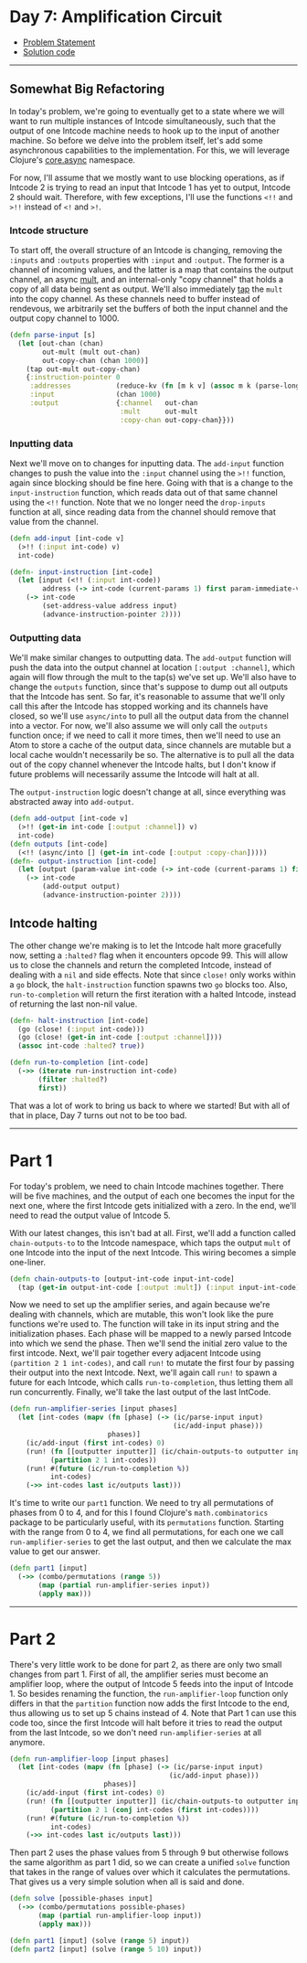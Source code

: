 # Day 7: Amplification Circuit

* [Problem Statement](https://adventofcode.com/2019/day/7)
* [Solution code](https://github.com/abyala/advent-2019-clojure/blob/main/src/advent_2019_clojure/day07.clj)

---

## Somewhat Big Refactoring

In today's problem, we're going to eventually get to a state where we will want to run multiple instances of Intcode
simultaneously, such that the output of one Intcode machine needs to hook up to the input of another machine. So before
we delve into the problem itself, let's add some asynchronous capabilities to the implementation. For this, we will
leverage Clojure's [core.async](https://clojure.github.io/core.async/) namespace.

For now, I'll assume that we mostly want to use blocking operations, as if Intcode 2 is trying to read an input that
Intcode 1 has yet to output, Intcode 2 should wait. Therefore, with few exceptions, I'll use the functions `<!!` and
`>!!` instead of `<!` and `>!`.

### Intcode structure

To start off, the overall structure of an Intcode is changing, removing the `:inputs` and `:outputs` properties with
`:input` and `:output`. The former is a channel of incoming values, and the latter is a map that contains the output
channel, an async [mult](https://clojure.github.io/core.async/#clojure.core.async/mult), and an internal-only 
"copy channel" that holds a copy of all data being sent as output. We'll also immediately
[tap](https://clojure.github.io/core.async/#clojure.core.async/tap) the `mult` into the copy channel. As these channels
need to buffer instead of rendevous, we arbitrarily set the buffers of both the input channel and the output copy
channel to 1000.

```clojure
(defn parse-input [s]
  (let [out-chan (chan)
        out-mult (mult out-chan)
        out-copy-chan (chan 1000)]
    (tap out-mult out-copy-chan)
    {:instruction-pointer 0
     :addresses           (reduce-kv (fn [m k v] (assoc m k (parse-long v))) {} (str/split s #","))
     :input               (chan 1000)
     :output              {:channel   out-chan
                           :mult      out-mult
                           :copy-chan out-copy-chan}}))
```

### Inputting data

Next we'll move on to changes for inputting data. The `add-input` function changes to push the value into the `:input`
channel using the `>!!` function, again since blocking should be fine here. Going with that is a change to the
`input-instruction` function, which reads data out of that same channel using the `<!!` function. Note that we no
longer need the `drop-inputs` function at all, since reading data from the channel should remove that value from the
channel.

```clojure
(defn add-input [int-code v]
  (>!! (:input int-code) v)
  int-code)

(defn- input-instruction [int-code]
  (let [input (<!! (:input int-code))
        address (-> int-code (current-params 1) first param-immediate-value)]
    (-> int-code
        (set-address-value address input)
        (advance-instruction-pointer 2))))
```

### Outputting data

We'll make similar changes to outputting data. The `add-output` function will push the data into the output channel
at location `[:output :channel]`, which again will flow through the mult to the tap(s) we've set up. We'll also have
to change the `outputs` function, since that's suppose to dump out all outputs that the Intcode has sent. So far, it's
reasonable to assume that we'll only call this after the Intcode has stopped working and its channels have closed,
so we'll use `async/into` to pull all the output data from the channel into a vector. For now, we'll also assume we
will only call the `outputs` function once; if we need to call it more times, then we'll need to use an Atom to store
a cache of the output data, since channels are mutable but a local cache wouldn't necessarily be so. The alternative
is to pull all the data out of the copy channel whenever the Intcode halts, but I don't know if future problems will
necessarily assume the Intcode will halt at all.

The `output-instruction` logic doesn't change at all, since everything was abstracted away into `add-output`.

```clojure
(defn add-output [int-code v]
  (>!! (get-in int-code [:output :channel]) v)
  int-code)
(defn outputs [int-code]
  (<!! (async/into [] (get-in int-code [:output :copy-chan]))))
(defn- output-instruction [int-code]
  (let [output (param-value int-code (-> int-code (current-params 1) first))]
    (-> int-code
        (add-output output)
        (advance-instruction-pointer 2))))
```

## Intcode halting

The other change we're making is to let the Intcode halt more gracefully now, setting a `:halted?` flag when it
encounters opcode 99. This will allow us to close the channels and return the completed Intcode, instead of dealing
with a `nil` and side effects. Note that since `close!` only works within a `go` block, the `halt-instruction`
function spawns two `go` blocks too.  Also, `run-to-completion` will return the first iteration with a halted Intcode,
instead of returning the last non-nil value.

```clojure
(defn- halt-instruction [int-code]
  (go (close! (:input int-code)))
  (go (close! (get-in int-code [:output :channel])))
  (assoc int-code :halted? true))

(defn run-to-completion [int-code]
  (->> (iterate run-instruction int-code)
       (filter :halted?)
       first))
```

That was a lot of work to bring us back to where we started! But with all of that in place, Day 7 turns out not to be
too bad.

---

# Part 1

For today's problem, we need to chain Intcode machines together. There will be five machines, and the output of each
one becomes the input for the next one, where the first Intcode gets initialized with a zero. In the end, we'll need
to read the output value of Intcode 5.

With our latest changes, this isn't bad at all. First, we'll add a function called `chain-outputs-to` to the Intcode
namespace, which taps the output `mult` of one Intcode into the input of the next Intcode. This wiring becomes a simple
one-liner.

```clojure
(defn chain-outputs-to [output-int-code input-int-code]
  (tap (get-in output-int-code [:output :mult]) (:input input-int-code)))
```

Now we need to set up the amplifier series, and again because we're dealing with channels, which are mutable, this
won't look like the pure functions we're used to. The function will take in its input string and the initialization
phases. Each phase will be mapped to a newly parsed Intcode into which we send the phase. Then we'll send the initial
zero value to the first intcode. Next, we'll pair together every adjacent Intcode using `(partition 2 1 int-codes)`, 
and call `run!` to mutate the first four by passing their output into the next Intcode. Next, we'll again call
`run!` to spawn a future for each Intcode, which calls `run-to-completion`, thus letting them all run concurrently.
Finally, we'll take the last output of the last IntCode.

```clojure
(defn run-amplifier-series [input phases]
  (let [int-codes (mapv (fn [phase] (-> (ic/parse-input input)
                                        (ic/add-input phase)))
                        phases)]
    (ic/add-input (first int-codes) 0)
    (run! (fn [[outputter inputter]] (ic/chain-outputs-to outputter inputter))
          (partition 2 1 int-codes))
    (run! #(future (ic/run-to-completion %))
          int-codes)
    (->> int-codes last ic/outputs last)))
```

It's time to write our `part1` function. We need to try all permutations of phases from 0 to 4, and for this I found
Clojure's `math.combinatorics` package to be particularly useful, with its `permutations` function. Starting with the
range from 0 to 4, we find all permutations, for each one we call `run-amplifier-series` to get the last output, and
then we calculate the max value to get our answer.

```clojure
(defn part1 [input]
  (->> (combo/permutations (range 5))
       (map (partial run-amplifier-series input))
       (apply max)))
```

---

# Part 2

There's very little work to be done for part 2, as there are only two small changes from part 1. First of all, the 
amplifier series must become an amplifier loop, where the output of Intcode 5 feeds into the input of Intcode 1. So
besides renaming the function, the `run-amplifier-loop` function only differs in that the `partition` function now
adds the first Intcode to the end, thus allowing us to set up 5 chains instead of 4. Note that Part 1 can use this
code too, since the first Intcode will halt before it tries to read the output from the last Intcode, so we don't
need `run-amplifier-series` at all anymore.

```clojure
(defn run-amplifier-loop [input phases]
  (let [int-codes (mapv (fn [phase] (-> (ic/parse-input input)
                                       (ic/add-input phase)))
                       phases)]
    (ic/add-input (first int-codes) 0)
    (run! (fn [[outputter inputter]] (ic/chain-outputs-to outputter inputter))
          (partition 2 1 (conj int-codes (first int-codes))))
    (run! #(future (ic/run-to-completion %))
          int-codes)
    (->> int-codes last ic/outputs last)))
```

Then part 2 uses the phase values from 5 through 9 but otherwise follows the same algorithm as part 1 did, so we can
create a unified `solve` function that takes in the range of values over which it calculates the permutations. That
gives us a very simple solution when all is said and done.

```clojure
(defn solve [possible-phases input]
  (->> (combo/permutations possible-phases)
       (map (partial run-amplifier-loop input))
       (apply max)))

(defn part1 [input] (solve (range 5) input))
(defn part2 [input] (solve (range 5 10) input))
```
